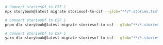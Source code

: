 ```sh renderer="common" language="js" packageManager="npm"
# Convert storiesOf to CSF 1
npx storybook@latest migrate storiesof-to-csf --glob="**/*.stories.tsx" --parser=tsx
```

```sh renderer="common" language="js" packageManager="pnpm"
# Convert storiesOf to CSF 1
pnpm dlx storybook@latest migrate storiesof-to-csf --glob="**/*.stories.tsx" --parser=tsx
```

```sh renderer="common" language="js" packageManager="yarn"
# Convert storiesOf to CSF 1
yarn dlx storybook@latest migrate storiesof-to-csf --glob="**/*.stories.tsx" --parser=tsx
```

